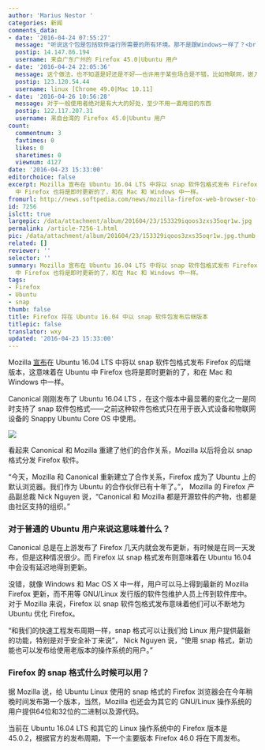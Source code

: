 ```yaml
---
author: 'Marius Nestor '
categories: 新闻
comments_data:
- date: '2016-04-24 07:55:27'
  message: "听说这个包是包括软件运行所需要的所有环境。那不是跟Windows一样了？<br />\r\n以后Linux会不会都用这种包，再也没有依赖关系了？"
  postip: 14.147.86.194
  username: 来自广东广州的 Firefox 45.0|Ubuntu 用户
- date: '2016-04-24 22:05:36'
  message: 这个做法，也不知道是好还是不好——也许用于某些场合是不错，比如物联网，嵌入式。但是到桌面上就未必好了。
  postip: 123.120.54.44
  username: linux [Chrome 49.0|Mac 10.11]
- date: '2016-04-26 10:56:28'
  message: 对于一般使用者绝对是有大大的好处，至少不用一直用旧的东西
  postip: 122.117.207.31
  username: 来自台湾的 Firefox 45.0|Ubuntu 用户
count:
  commentnum: 3
  favtimes: 0
  likes: 0
  sharetimes: 0
  viewnum: 4127
date: '2016-04-23 15:33:00'
editorchoice: false
excerpt: Mozilla 宣布在 Ubuntu 16.04 LTS 中将以 snap 软件包格式发布 Firefox 的后继版本，这意味着在 Ubuntu
  中 Firefox 也将是即时更新的了，和在 Mac 和 Windows 中一样。
fromurl: http://news.softpedia.com/news/mozilla-firefox-web-browser-to-be-available-as-a-snap-package-for-ubuntu-16-04-503269.shtml
id: 7256
islctt: true
largepic: /data/attachment/album/201604/23/153329iqoos3zxs35oqr1w.jpg
permalink: /article-7256-1.html
pic: /data/attachment/album/201604/23/153329iqoos3zxs35oqr1w.jpg.thumb.jpg
related: []
reviewer: ''
selector: ''
summary: Mozilla 宣布在 Ubuntu 16.04 LTS 中将以 snap 软件包格式发布 Firefox 的后继版本，这意味着在 Ubuntu
  中 Firefox 也将是即时更新的了，和在 Mac 和 Windows 中一样。
tags:
- Firefox
- Ubuntu
- snap
thumb: false
title: Firefox 将在 Ubuntu 16.04 中以 snap 软件包发布后继版本
titlepic: false
translator: wxy
updated: '2016-04-23 15:33:00'
---
```


Mozilla [宣布](https://blog.mozilla.org/futurereleases/2016/04/21/firefox-default-browser-for-linux-users-ubuntu-new-snap-format-coming-soon/)在 Ubuntu 16.04 LTS 中将以 snap 软件包格式发布 Firefox 的后继版本，这意味着在 Ubuntu 中 Firefox 也将是即时更新的了，和在 Mac 和 Windows 中一样。


Canonical 刚刚发布了 Ubuntu 16.04 LTS ，在这个版本中最显著的变化之一是同时支持了 snap 软件包格式——之前这种软件包格式只在用于嵌入式设备和物联网设备的 Snappy Ubuntu Core OS 中使用。


![](/data/attachment/album/201604/23/153329iqoos3zxs35oqr1w.jpg)


看起来 Canonical 和 Mozilla 重建了他们的合作关系，Mozilla 以后将会以 snap 格式分发 Firefox 软件。


“今天，Mozilla 和 Canonical 重新建立了合作关系，Firefox 成为了 Ubuntu 上的默认浏览器。我们作为 Ubuntu 的合作伙伴已有十年了。”， Mozilla 的 Firefox 产品副总裁 Nick Nguyen 说，“Canonical 和 Mozilla 都是开源软件的产物，也都是由社区支持的组织。”


### 对于普通的 Ubuntu 用户来说这意味着什么？


Canonical 总是在上游发布了 Firefox 几天内就会发布更新，有时候是在同一天发布，但是这种情况很少。而 Firefox 以 snap 格式发布则意味着在 Ubuntu 16.04 中会没有延迟地得到更新。


没错，就像 Windows 和 Mac OS X 中一样，用户可以马上得到最新的 Mozilla Firefox 更新，而不用等 GNU/Linux 发行版的软件包维护人员上传到软件库中。对于 Mozilla 来说，Firefox 以 snap 软件包格式发布意味着他们可以不断地为 Ubuntu 优化 Firefox。


“和我们的快速工程发布周期一样，snap 格式可以让我们给 Linux 用户提供最新的功能，特别是对于安全补丁来说”， Nick Nguyen 说，“使用 snap 格式，新功能也可以发布给使用老版本的操作系统的用户。”


### Firefox 的 snap 格式什么时候可以用？


据 Mozilla 说，给 Ubuntu Linux 使用的 snap 格式的 Firefox 浏览器会在今年稍晚时间发布第一个版本，当然，Mozilla 也还会为其它的 GNU/Linux 操作系统的用户提供64位和32位的二进制以及源代码。


当前在 Ubuntu 16.04 LTS 和其它的 Linux 操作系统中的 Firefox 版本是 45.0.2，根据官方的发布周期，下一个主要版本 Firefox 46.0 将在下周发布。